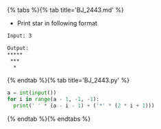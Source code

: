 {% tabs %}{% tab title='BJ_2443.md' %}

* Print star in following format

```txt
Input: 3

Output:
*****
 ***
  *
```

{% endtab %}{% tab title='BJ_2443.py' %}

```py
a = int(input())
for i in range(a - 1, -1, -1):
  print(' ' * (a - i - 1) + ('*' * (2 * i + 1)))
```

{% endtab %}{% endtabs %}
